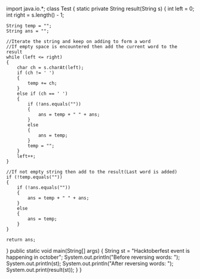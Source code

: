 import java.io.*;
class Test
{
static private String result(String s)
{
	int left = 0;
	int right = s.length() - 1;

	String temp = "";
	String ans = "";

	//Iterate the string and keep on adding to form a word
	//If empty space is encountered then add the current word to the result
	while (left <= right)
	{
		char ch = s.charAt(left);
		if (ch != ' ')
		{
			temp += ch;
		}
		else if (ch == ' ')
		{
			if (!ans.equals(""))
			{
				ans = temp + " " + ans;
			}
			else
			{
				ans = temp;
			}
			temp = "";
		}
		left++;
	}

	//If not empty string then add to the result(Last word is added)
	if (!temp.equals(""))
	{
		if (!ans.equals(""))
		{
			ans = temp + " " + ans;
		}
		else
		{
			ans = temp;
		}
	}

	return ans;
}
public static void main(String[] args)
{
	String st = "Hacktoberfest event is happening in october";
	System.out.println("Before reversing words: ");
    System.out.println(st);
    System.out.println("After reversing words: ");
	System.out.print(result(st));
}
}